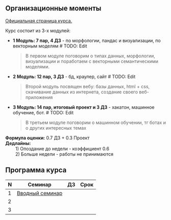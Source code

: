 ## Организационные моменты
[Официальная страница курса.](https://github.com/MikhailMsc/python_for_nlp_stud)

Курс состоит из 3-х модулей:
- **1 Модуль: 7 пар, 4 ДЗ** - по морфологии, пандас и визуализации, по векторным моделям  # TODO: Edit  
    > В первом модуле поговорим о типах данных, морфологии, визуализации и поработаем с векторными семантическими моделями.
- **2 Модуль: 12 пар, 3 ДЗ** - бд, краулер, сайт  # TODO: Edit   
    > Второй модуль посвящен вебу: базы данных, html + css, скачивание данных из интернета, создание своего веб-приложения 
- **3 Модуль: 14 пар, итоговый проект и 3 ДЗ** - хакатон, машинное обучение, бот.  # TODO: Edit
    > В третьем модуле поговорим о машинном обучении, тг ботах и о других интересных темах

**Формула оценки:** 0.7 ДЗ + 0.3 Проект  
**Дедлайны:**   
&nbsp;&nbsp;&nbsp;&nbsp;&nbsp;&nbsp;&nbsp;&nbsp;1) Опоздание до недели - коэффициент 0.6  
&nbsp;&nbsp;&nbsp;&nbsp;&nbsp;&nbsp;&nbsp;&nbsp;2) Больше недели - работы не принимаются

## Программа курса

| N  | Семинар  | ДЗ  | Срок  |
|---|---|---|---|
| 1 | [Вводный семинар](lecture_1/intro.md)  |   |   |   |
| 2  |   |   |   |   |
| 3  |   |   |   |   |
